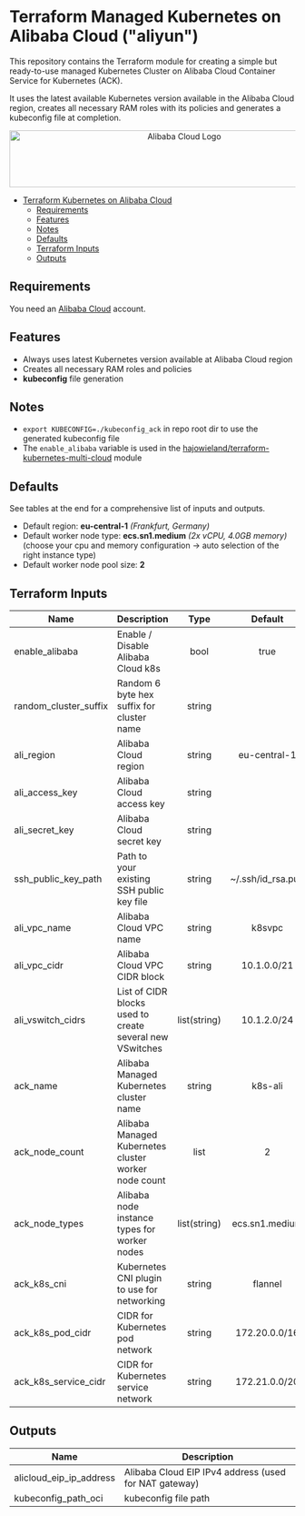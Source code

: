 # Terraform Managed Kubernetes on Alibaba Cloud ("aliyun")

This repository contains the Terraform module for creating a simple but ready-to-use managed Kubernetes Cluster on Alibaba Cloud Container Service for Kubernetes (ACK).

It uses the latest available Kubernetes version available in the Alibaba Cloud region, creates all necessary RAM roles with its policies and generates a kubeconfig file at completion.


<p align="center">
<img alt="Alibaba Cloud Logo" width="600" height="100" src="https://upload.wikimedia.org/wikipedia/commons/4/40/Alibaba-cloud-logo-grey-2-01.png">
</p>


- [Terraform Kubernetes on Alibaba Cloud](#Terraform-Kubernetes-on-Alibaba-Cloud)
  - [Requirements](#Requirements)
  - [Features](#Features)
  - [Notes](#Notes)
  - [Defaults](#Defaults)
  - [Terraform Inputs](#Terraform-Inputs)
  - [Outputs](#Outputs)


## Requirements

You need an [Alibaba Cloud](https://portal.aws.amazon.com/gp/aws/developer/registration/index.html) account.


## Features

* Always uses latest Kubernetes version available at Alibaba Cloud region
* Creates all necessary RAM roles and policies 
* **kubeconfig** file generation


## Notes

* `export KUBECONFIG=./kubeconfig_ack` in repo root dir to use the generated kubeconfig file
* The `enable_alibaba` variable is used in the [hajowieland/terraform-kubernetes-multi-cloud](https://github.com/hajowieland/terraform-kubernetes-multi-cloud) module


## Defaults

See tables at the end for a comprehensive list of inputs and outputs.


* Default region: **eu-central-1** _(Frankfurt, Germany)_
* Default worker node type: **ecs.sn1.medium** _(2x vCPU, 4.0GB memory)_ (choose your cpu and memory configuration -> auto selection of the right instance type)
* Default worker node pool size: **2**



## Terraform Inputs

| Name | Description | Type | Default | Required |
|------|-------------|:----:|:-----:|:-----:|
| enable_alibaba | Enable / Disable Alibaba Cloud k8s  | bool | true | yes |
| random_cluster_suffix | Random 6 byte hex suffix for cluster name | string |  | true | no |
| ali_region | Alibaba Cloud region | string | eu-central-1 | true | no |
| ali_access_key | Alibaba Cloud access key | string |   | yes |
| ali_secret_key | Alibaba Cloud secret key | string |  | yes |
| ssh_public_key_path | Path to your existing SSH public key file | string | ~/.ssh/id_rsa.pub | no |
| ali_vpc_name | Alibaba Cloud VPC name | string | k8svpc | no |
| ali_vpc_cidr | Alibaba Cloud VPC CIDR block | string | 10.1.0.0/21 | no |
| ali_vswitch_cidrs | List of CIDR blocks used to create several new VSwitches | list(string) | 10.1.2.0/24 | no |
| ack_name | Alibaba Managed Kubernetes cluster name | string | k8s-ali | no |
| ack_node_count | Alibaba Managed Kubernetes cluster worker node count | list | 2 | no |
| ack_node_types | Alibaba node instance types for worker nodes | list(string) | ecs.sn1.medium | no |
| ack_k8s_cni | Kubernetes CNI plugin to use for networking | string | flannel | no |
| ack_k8s_pod_cidr | CIDR for Kubernetes pod network | string | 172.20.0.0/16 | no |
| ack_k8s_service_cidr | CIDR for Kubernetes service network | string | 172.21.0.0/20 | no |



## Outputs

| Name | Description |
|------|-------------|
| alicloud_eip_ip_address | Alibaba Cloud EIP IPv4 address (used for NAT gateway) |
| kubeconfig_path_oci | kubeconfig file path |
